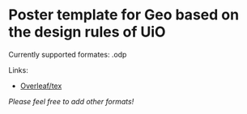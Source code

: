 # Poster template for Geo based on the design rules of UiO
Currently supported formates:
.odp

Links:
- [Overleaf/tex](https://no.overleaf.com/latex/templates/uioposter/tsmrpnztthrr)


*Please feel free to add other formats!*
